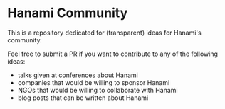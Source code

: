 # Hanami Community

This is a repository dedicated for (transparent) ideas for Hanami's community.

Feel free to submit a PR if you want to contribute to any of the following ideas:

- talks given at conferences about Hanami
- companies that would be willing to sponsor Hanami
- NGOs that would be willing to collaborate with Hanami
- blog posts that can be written about Hanami
